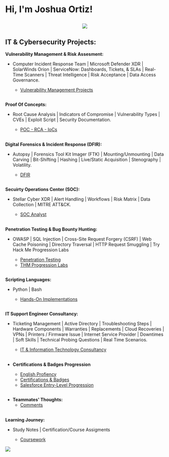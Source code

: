  <h1>Hi, I'm Joshua Ortiz! <br/>

<p align="center">
  <a href="https://github.com/DenverCoder1/readme-typing-svg"><img src="https://readme-typing-svg.herokuapp.com?font=Time+New+Roman&color=%23C8BE25&size=25&center=true&vCenter=true&width=900&height=100&lines=Security+Vulnerability+&amp;+Remediation+Engineer"></a>
</p>

<h2> IT & Cybersecurity Projects:</h2>

**Vulnerability Management & Risk Assesment:**
- Computer Incident Response Team | Microsoft Defender XDR | SolarWinds Orion | ServiceNow: Dashboards, Tickets, & SLAs | Real-Time Scanners | Threat Intelligence | Risk Acceptance | Data Access Governance. 

  - [Vulnerability Management Projects](https://github.com/JoshuaOrtizR/Vulnerability-Management-And-Risk-Assesment)
##
  **Proof Of Concepts:**
- Root Cause Analysis | Indicators of Compromise | Vulnerability Types | CVEs | Exploit Script | Security Documentation.

  - [POC - RCA - IoCs](https://github.com/JoshuaOrtizR/Proof-Of-Concepts)
##
  **Digital Forensics & Incident Response (DFIR):**
- Autopsy | Forensics Tool Kit Imager (FTK) | Mounting/Unmounting | Data Carving | Bit-Shifting | Hashing | Live/Static Acquisition | Stenography | Volatility.
  
  - [DFIR](https://github.com/JoshuaOrtizR/Digital-Forensics-Incident-Response-DFIR)
##
  **Secuirty Operations Center (SOC):**
- Stellar Cyber XDR | Alert Handling | Workflows | Risk Matrix | Data Collection | MITRE ATT&CK.
  
  - [SOC Analyst](https://github.com/JoshuaOrtizR/SecurityOperationsCenter)

 ##
  **Penetration Testing & Bug Bounty Hunting:**
- OWASP | SQL Injection | Cross-Site Request Forgery (CSRF) | Web Cache Poisoning | Directory Traversal | HTTP Request Smuggling | Try Hack Me Progression Labs
  
  - [Penetration Testing](https://github.com/JoshuaOrtizR/OffensiveSecurity)
  - [THM Progression Labs](https://tryhackme.com/r/p/Jochua)
##

**Scripting Languages:**
-  Python | Bash

   - [Hands-On Implementations](https://github.com/JoshuaOrtizR/ScriptingLanguages)

##

**IT Support Engineer Consultancy:**
-  Ticketing Management | Active Directory | Troubleshooting Steps | Hardware Components | Warranties | Replacements | Cloud Recoveries | VPNs | Printers / Firmware Issue | Internet Service Provider | Downtimes | Soft Skills | Technical Probing Questions | Real Time Scenarios.

   - [IT & Information Technology Consultancy](https://github.com/JoshuaOrtizR/IT-SupportEngineer)
##
- <b>Certifications & Badges Progression</b>

  - [English Profiency](https://github.com/JoshuaOrtizR/English-Proficiency)
  - [Certifications & Badges](https://github.com/JoshuaOrtizR/ProfessionalCertifications-SkillBadges)
  -  [Salesforce Entry-Level Progression](https://www.salesforce.com/trailblazer/jortiz230)
 ##

- <b>Teammates' Thoughts:</b>
   -  [Comments](https://github.com/JoshuaOrtizR/Certifications-SkillBadges-Comments/blob/main/Teammates'%20Thoughts.md)

##

**Learning Journey:**
-  Study Notes | Certification/Course Assigments 

   - [Coursework](https://github.com/JoshuaOrtizR/LearningJourney)
 
 
<!--horizontal divider(gradiant)-->
<img src="https://user-images.githubusercontent.com/73097560/115834477-dbab4500-a447-11eb-908a-139a6edaec5c.gif">
 
